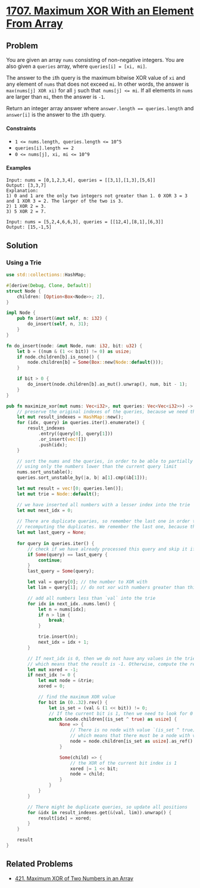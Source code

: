 # [1707. Maximum XOR With an Element From Array](https://leetcode.com/problems/maximum-xor-with-an-element-from-array/)

## Problem

You are given an array `nums` consisting of non-negative integers. You are also
given a `queries` array, where `queries[i] = [xi, mi]`.

The answer to the `i`th query is the maximum bitwise XOR value of `xi` and any
element of `nums` that does not exceed `mi`. In other words, the answer
is `max(nums[j] XOR xi)` for all `j` such that` nums[j] <= mi`. If all elements
in `nums` are larger than `mi`, then the answer is `-1`.

Return an integer array answer where `answer.length == queries.length`
and `answer[i]` is the answer to the `i`th query.

#### Constraints

* `1 <= nums.length, queries.length <= 10^5`
* `queries[i].length == 2`
* `0 <= nums[j], xi, mi <= 10^9`

#### Examples

```text
Input: nums = [0,1,2,3,4], queries = [[3,1],[1,3],[5,6]]
Output: [3,3,7]
Explanation:
1) 0 and 1 are the only two integers not greater than 1. 0 XOR 3 = 3 and 1 XOR 3 = 2. The larger of the two is 3.
2) 1 XOR 2 = 3.
3) 5 XOR 2 = 7.
```

```text
Input: nums = [5,2,4,6,6,3], queries = [[12,4],[8,1],[6,3]]
Output: [15,-1,5]
```

## Solution

### Using a Trie

```rust
use std::collections::HashMap;

#[derive(Debug, Clone, Default)]
struct Node {
    children: [Option<Box<Node>>; 2],
}

impl Node {
    pub fn insert(&mut self, n: i32) {
        do_insert(self, n, 31);
    }
}

fn do_insert(node: &mut Node, num: i32, bit: u32) {
    let b = ((num & (1 << bit)) != 0) as usize;
    if node.children[b].is_none() {
        node.children[b] = Some(Box::new(Node::default()));
    }

    if bit > 0 {
        do_insert(node.children[b].as_mut().unwrap(), num, bit - 1);
    }
}

pub fn maximize_xor(mut nums: Vec<i32>, mut queries: Vec<Vec<i32>>) -> Vec<i32> {
    // preserve the original indexes of the queries, because we need them to construct the result
    let mut result_indexes = HashMap::new();
    for (idx, query) in queries.iter().enumerate() {
        result_indexes
            .entry((query[0], query[1]))
            .or_insert(vec![])
            .push(idx);
    }

    // sort the nums and the queries, in order to be able to partially build the trie
    // using only the numbers lower than the current query limit
    nums.sort_unstable();
    queries.sort_unstable_by(|a, b| a[1].cmp(&b[1]));

    let mut result = vec![0; queries.len()];
    let mut trie = Node::default();

    // we have inserted all numbers with a lesser index into the trie 
    let mut next_idx = 0;
    
    // There are duplicate queries, so remember the last one in order to avoid 
    // recomputing the duplicates. We remember the last one, because they are sorted
    let mut last_query = None;
    
    for query in queries.iter() {
        // check if we have already processed this query and skip it if we did
        if Some(query) == last_query {
            continue;
        }
        last_query = Some(query);

        let val = query[0]; // the number to XOR with 
        let lim = query[1]; // do not xor with numbers greater than this

        // add all numbers less than `val` into the trie
        for idx in next_idx..nums.len() {
            let n = nums[idx];
            if n > lim {
                break;
            }

            trie.insert(n);
            next_idx = idx + 1;
        }

        // If next_idx is 0, then we do not have any values in the trie, 
        // which means that the result is -1. Otherwise, compute the result
        let mut xored = -1;
        if next_idx != 0 {
            let mut node = &trie;
            xored = 0;

            // find the maximum XOR value
            for bit in (0..32).rev() {
                let is_set = (val & (1 << bit)) != 0;
                // If the current bit is 1, then we need to look for 0 and vice-versa
                match &node.children[(is_set ^ true) as usize] {
                    None => {
                        // There is no node with value `(is_set ^ true) as usize` (i.e. the inverted value),
                        // which means that there must be a node with value `is_set as usize`
                        node = node.children[is_set as usize].as_ref().unwrap();
                    }

                    Some(child) => {
                        // the XOR of the current bit index is 1
                        xored |= 1 << bit;
                        node = child;
                    }
                }
            }
        }

        // There might be duplicate queries, so update all positions
        for &idx in result_indexes.get(&(val, lim)).unwrap() {
            result[idx] = xored;
        }
    }

    result
}
```

## Related Problems

* [421. Maximum XOR of Two Numbers in an Array](/400%20-%20499/421%20-%20Maximum%20XOR%20of%20Two%20Numbers%20in%20an%20Array.md)
